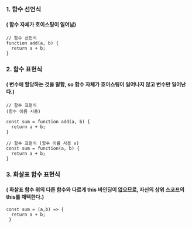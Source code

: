 ### 1. 함수 선언식
#### ( 함수 자체가 호이스팅이 일어남)

```
// 함수 선언식 
function add(a, b) {
  return a + b;
}
```

### 2. 함수 표현식 
#### ( 변수에 할당하는 것을 말함, so 함수 자체가 호이스팅이 일어나지 않고 변수만 일어난다.)

```
// 함수 표현식 
(함수 이름 사용)

const sum = function add(a, b) {
  return a + b;
}

// 함수 표현식 (함수 이름 사용 x)
const sum = function(a, b) {
  return a + b;
}

```

### 3. 화살표 함수 표현식
#### ( 화살표 함수 위의 다른 함수와 다르게 this 바인딩이 없으므로, 자신의 상위 스코프의 this를 채택한다.)

```
const sum = (a,b) => {
  return a + b;
 }
```
